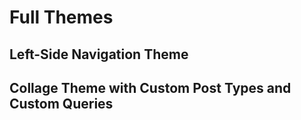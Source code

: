 # Full Themes

## Left-Side Navigation Theme

## Collage Theme with Custom Post Types and Custom Queries
